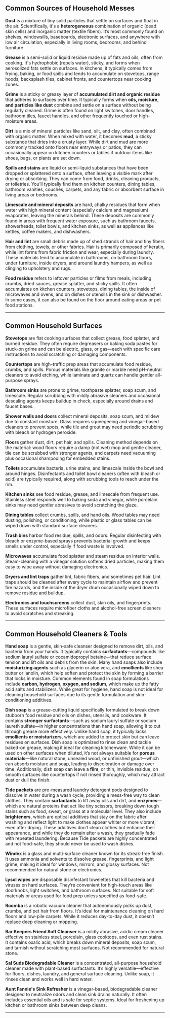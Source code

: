 ## Common Sources of Household Messes

**Dust** is a mixture of tiny solid particles that settle on surfaces and float in the air. Scientifically, it's a **heterogeneous** combination of organic (dead skin cells) and inorganic matter (textile fibers). It’s most commonly found on shelves, windowsills, baseboards, electronic surfaces, and anywhere with low air circulation, especially in living rooms, bedrooms, and behind furniture.

**Grease** is a semi-solid or liquid residue made up of fats and oils, often from cooking. It's hydrophobic (repels water), sticky, and forms when aerosolized fats settle on surfaces. In kitchens, it typically comes from frying, baking, or food spills and tends to accumulate on stovetops, range hoods, backsplash tiles, cabinet fronts, and countertops near cooking zones.

**Grime** is a sticky or greasy layer of **accumulated dirt and organic residue** that adheres to surfaces over time. It typically forms when **oils, moisture, and particles like dust** combine and settle on a surface without being regularly cleaned. Grime is often found on light switches, door handles, bathroom tiles, faucet handles, and other frequently touched or high-moisture areas.

**Dirt** is a mix of mineral particles like sand, silt, and clay, often combined with organic matter. When mixed with water, it becomes **mud**, a sticky substance that dries into a crusty layer. While dirt and mud are more commonly tracked onto floors near entryways or patios, they can occasionally appear on kitchen counters or tables if outdoor items like shoes, bags, or plants are set down.

**Spills and stains** are liquid or semi-liquid substances that have been dropped or splattered onto a surface, often leaving a visible mark after drying or absorbing. They can come from food, drinks, cleaning products, or toiletries. You’ll typically find them on kitchen counters, dining tables, bathroom vanities, couches, carpets, and any fabric or absorbent surface in living areas or bedrooms.

**Limescale and mineral deposits** are hard, chalky residues that form when water with high mineral content (especially calcium and magnesium) evaporates, leaving the minerals behind. These deposits are commonly found in areas with frequent water exposure, such as bathroom faucets, showerheads, toilet bowls, and kitchen sinks, as well as appliances like kettles, coffee makers, and dishwashers.

**Hair and lint** are small debris made up of shed strands of hair and tiny fibers from clothing, towels, or other fabrics. Hair is primarily composed of keratin, while lint forms from fabric friction and wear, especially during laundry. These materials tend to accumulate in bathrooms, on bathroom floors, under furniture, inside dryers, and around laundry hampers, as well as clinging to upholstery and rugs.

**Food residue** refers to leftover particles or films from meals, including crumbs, dried sauces, grease splatter, and sticky spills. It often accumulates on kitchen counters, stovetops, dining tables, the inside of microwaves and ovens, and on dishes or utensils in the sink or dishwasher. In some cases, it can also be found on the floor around eating areas or pet food stations.

---

## Common Household Surfaces

**Stovetops** are flat cooking surfaces that collect grease, food splatter, and burned residue. They often require degreasers or baking soda pastes for stuck-on grime and can be electric, glass, or gas—each with specific care instructions to avoid scratching or damaging components.

**Countertops** are high-traffic prep areas that accumulate food residue, crumbs, and spills. Porous materials like granite or marble need pH-neutral cleaners to avoid etching, while laminate and quartz can handle gentler all-purpose sprays.

**Bathroom sinks** are prone to grime, toothpaste splatter, soap scum, and limescale. Regular scrubbing with mildly abrasive cleaners and occasional descaling agents keeps buildup in check, especially around drains and faucet bases.

**Shower walls and doors** collect mineral deposits, soap scum, and mildew due to constant moisture. Glass requires squeegeeing and vinegar-based cleaners to prevent spots, while tile and grout may need periodic scrubbing with bleach or hydrogen peroxide.

**Floors** gather dust, dirt, pet hair, and spills. Cleaning method depends on the material: wood floors require a damp (not wet) mop and gentle cleaner, tile can be scrubbed with stronger agents, and carpets need vacuuming plus occasional shampooing for embedded stains.

**Toilets** accumulate bacteria, urine stains, and limescale inside the bowl and around hinges. Disinfectants and toilet bowl cleaners (often with bleach or acid) are typically required, along with scrubbing tools to reach under the rim.

**Kitchen sinks** see food residue, grease, and limescale from frequent use. Stainless steel responds well to baking soda and vinegar, while porcelain sinks may need gentler abrasives to avoid scratching the glaze.

**Dining tables** collect crumbs, spills, and hand oils. Wood tables may need dusting, polishing, or conditioning, while plastic or glass tables can be wiped down with standard surface cleaners.

**Trash bins** harbor food residue, spills, and odors. Regular disinfecting with bleach or enzyme-based sprays prevents bacterial growth and keeps smells under control, especially if food waste is involved.

**Microwaves** accumulate food splatter and steam residue on interior walls. Steam-cleaning with a vinegar solution softens dried particles, making them easy to wipe away without damaging electronics.

**Dryers and lint traps** gather lint, fabric fibers, and sometimes pet hair. Lint traps should be cleaned after every cycle to maintain airflow and prevent fire hazards, and the inside of the dryer drum occasionally wiped down to remove residue and buildup.

**Electronics and touchscreens** collect dust, skin oils, and fingerprints. These surfaces require microfiber cloths and alcohol-free screen cleaners to avoid scratches and streaking.

---

## Common Household Cleaners & Tools

**Hand soap** is a gentle, skin-safe cleanser designed to remove dirt, oils, and bacteria from your hands. It typically contains **surfactants**—compounds like sodium lauryl sulfate or cocamidopropyl betaine—that reduce surface tension and lift oils and debris from the skin. Many hand soaps also include **moisturizing agents** such as glycerin or aloe vera, and **emollients** like shea butter or lanolin, which help soften and protect the skin by forming a barrier that locks in moisture. Common elements found in soap formulations include **carbon, hydrogen, oxygen, and sodium**, which make up the fatty acid salts and stabilizers. While great for hygiene, hand soap is not ideal for cleaning household surfaces due to its gentle formulation and skin-conditioning additives.

**Dish soap** is a grease-cutting liquid specifically formulated to break down stubborn food residue and oils on dishes, utensils, and cookware. It contains **stronger surfactants**—such as sodium lauryl sulfate or sodium laureth sulfate—in higher concentrations than hand soap, allowing it to cut through grease more effectively. Unlike hand soap, it typically lacks **emollients or moisturizers**, which are added to protect skin but can leave residues on surfaces. Dish soap is optimized to rinse clean and tackle baked-on grease, making it ideal for cleaning kitchenware. While it can be used on other surfaces when diluted, it’s not always suitable for **porous materials**—like natural stone, unsealed wood, or unfinished grout—which can absorb moisture and soap, leading to discoloration or damage over time. Additionally, dish soap can leave a **film**, or thin, invisible residue, on smooth surfaces like countertops if not rinsed thoroughly, which may attract dust or dull the finish.

**Tide packets** are pre-measured laundry detergent pods designed to dissolve in water during a wash cycle, providing a mess-free way to clean clothes. They contain **surfactants** to lift away oils and dirt, and **enzymes**—which are natural proteins that act like tiny scissors, breaking down tough stains such as food, sweat, or grass at a molecular level. They also include **brighteners**, which are optical additives that stay on the fabric after washing and reflect light to make clothes appear whiter or more vibrant, even after drying. These additives don’t clean clothes but enhance their appearance, and while they do remain after a wash, they gradually fade with repeated laundering. Because Tide packets are highly concentrated and not food-safe, they should never be used to wash dishes.

**Windex** is a glass and multi-surface cleaner known for its streak-free finish. It uses ammonia and solvents to dissolve grease, fingerprints, and light grime, making it ideal for windows, mirrors, and glossy surfaces. Not recommended for natural stone or electronics.

**Lysol wipes** are disposable disinfectant towelettes that kill bacteria and viruses on hard surfaces. They’re convenient for high-touch areas like doorknobs, light switches, and bathroom surfaces. Not suitable for soft materials or areas used for food prep unless specified as food-safe.

**Roomba** is a robotic vacuum cleaner that autonomously picks up dust, crumbs, and pet hair from floors. It’s ideal for maintenance cleaning on hard floors and low-pile carpets. While it reduces day-to-day dust, it doesn’t replace deep cleaning or mopping.

**Bar Keepers Friend Soft Cleanser** is a mildly abrasive, acidic cream cleaner effective on stainless steel, porcelain, glass cooktops, and even rust stains. It contains oxalic acid, which breaks down mineral deposits, soap scum, and tarnish without scratching most surfaces. Not recommended for natural stone.

**Sal Suds Biodegradable Cleaner** is a concentrated, all-purpose household cleaner made with plant-based surfactants. It’s highly versatile—effective for floors, dishes, laundry, and general surface cleaning. Unlike soap, it rinses clean and works well in hard water.

**Aunt Fannie's Sink Refresher** is a vinegar-based, biodegradable cleaner designed to neutralize odors and clean sink drains naturally. It often includes essential oils and is safe for septic systems. Ideal for freshening up kitchen or bathroom sinks between deep cleans.

---



